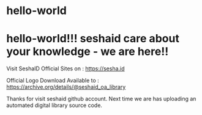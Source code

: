 # hello-world
hello-world!!! seshaid care about your knowledge - we are here!!
================================================================
Visit SeshaID Official Sites on : 
https://sesha.id 

Official Logo Download Available to :
https://archive.org/details/@seshaid_oa_library

Thanks for visit seshaid github account. Next time we are has uploading an automated digital library source code. 
